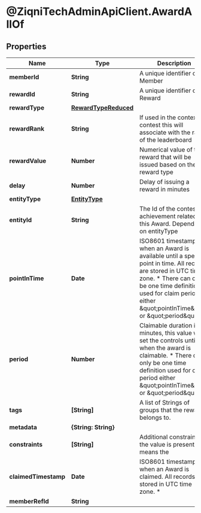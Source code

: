 # @ZiqniTechAdminApiClient.AwardAllOf

## Properties

Name | Type | Description | Notes
------------ | ------------- | ------------- | -------------
**memberId** | **String** | A unique identifier of a Member | 
**rewardId** | **String** | A unique identifier of a Reward | 
**rewardType** | [**RewardTypeReduced**](RewardTypeReduced.md) |  | 
**rewardRank** | **String** | If used in the context of contest this will associate with the rank of the leaderboard | 
**rewardValue** | **Number** | Numerical value of the reward that will be issued based on the reward type | 
**delay** | **Number** | Delay of issuing a reward in minutes | [optional] 
**entityType** | [**EntityType**](EntityType.md) |  | 
**entityId** | **String** | The Id of the contest or achievement related to this Award. Dependant on entityType | 
**pointInTime** | **Date** | ISO8601 timestamp for when an Award is available until a specific point in time. All records are stored in UTC time zone. * There can only be one time definition used for claim period either \&quot;pointInTime\&quot; or \&quot;period\&quot; | [optional] 
**period** | **Number** | Claimable duration in minutes, this value will set the controls until when the award is claimable. * There can only be one time definition used for claim period either \&quot;pointInTime\&quot; or \&quot;period\&quot; | [optional] 
**tags** | **[String]** | A list of Strings of groups that the reward belongs to. | [optional] 
**metadata** | **{String: String}** |  | [optional] 
**constraints** | **[String]** | Additional constraints, if the value is present it means the | 
**claimedTimestamp** | **Date** | ISO8601 timestamp for when an Award is claimed. All records are stored in UTC time zone. * | [optional] 
**memberRefId** | **String** |  | [optional] 


